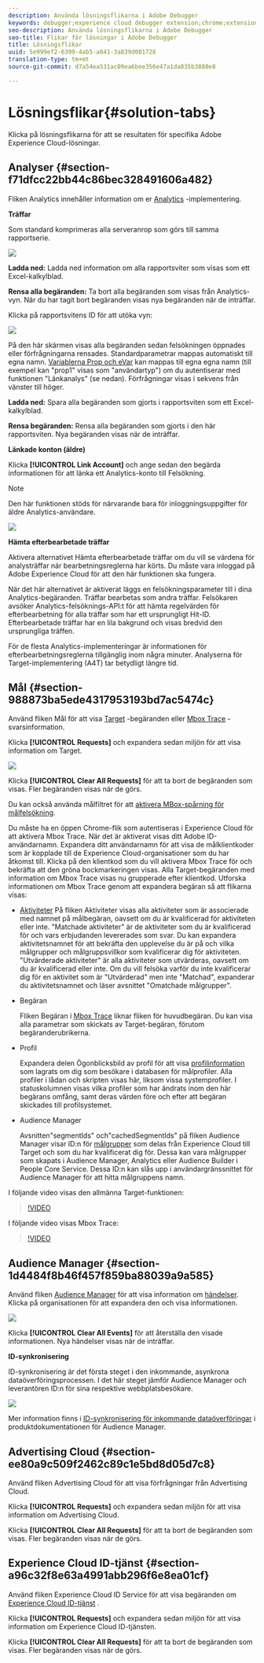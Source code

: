```yaml
---
description: Använda lösningsflikarna i Adobe Debugger
keywords: debugger;experience cloud debugger extension;chrome;extension;summary;clear;requests;solutions;solution;information;analytics;target;audience manager;media optimizer;amo;id service
seo-description: Använda lösningsflikarna i Adobe Debugger
seo-title: Flikar för lösningar i Adobe Debugger
title: Lösningsflikar
uuid: 5e999ef2-6399-4ab5-a841-3a839d081728
translation-type: tm+mt
source-git-commit: d7a54ea531ac09ea6bee356e47a1da835b3880e8

---
```



# Lösningsflikar{#solution-tabs}

Klicka på lösningsflikarna för att se resultaten för specifika Adobe Experience Cloud-lösningar.

## Analyser {#section-f71dfcc22bb44c86bec328491606a482}

Fliken Analytics innehåller information om er [Analytics](https://experiencecloud.adobe.com/resources/help/en_US/reference/) -implementering.

**Träffar**

Som standard komprimeras alla serveranrop som görs till samma rapportserie.

![](assets/analytics-hits.jpg)

**Ladda ned:** Ladda ned information om alla rapportsviter som visas som ett Excel-kalkylblad.

**Rensa alla begäranden:** Ta bort alla begäranden som visas från Analytics-vyn. När du har tagit bort begäranden visas nya begäranden när de inträffar.

Klicka på rapportsvitens ID för att utöka vyn:

![](assets/analytics-hits-expand.jpg)

På den här skärmen visas alla begäranden sedan felsökningen öppnades eller förfrågningarna rensades. Standardparametrar mappas automatiskt till egna namn. [Variablerna Prop och eVar](https://experiencecloud.adobe.com/resources/help/en_US/sc/implement/props_eVars.html) kan mappas till egna egna namn (till exempel kan &quot;prop1&quot; visas som &quot;användartyp&quot;) om du autentiserar med funktionen &quot;Länkanalys&quot; (se nedan). Förfrågningar visas i sekvens från vänster till höger.

**Ladda ned:** Spara alla begäranden som gjorts i rapportsviten som ett Excel-kalkylblad.

**Rensa begäranden:** Rensa alla begäranden som gjorts i den här rapportsviten. Nya begäranden visas när de inträffar.

**Länkade konton (äldre)**

Klicka **[!UICONTROL Link Account]** och ange sedan den begärda informationen för att länka ett Analytics-konto till Felsökning.

>[!NOTE]
>
>Den här funktionen stöds för närvarande bara för inloggningsuppgifter för äldre Analytics-användare.

![](assets/analytics-link-account.jpg)

**Hämta efterbearbetade träffar**

Aktivera alternativet Hämta efterbearbetade träffar om du vill se värdena för analysträffar när bearbetningsreglerna har körts. Du måste vara inloggad på Adobe Experience Cloud för att den här funktionen ska fungera.

När det här alternativet är aktiverat läggs en felsökningsparameter till i dina Analytics-begäranden. Träffar bearbetas som andra träffar. Felsökaren avsöker Analytics-felsöknings-API:t för att hämta regelvärden för efterbearbetning för alla träffar som har ett ursprungligt Hit-ID. Efterbearbetade träffar har en lila bakgrund och visas bredvid den ursprungliga träffen.

För de flesta Analytics-implementeringar är informationen för efterbearbetningsreglerna tillgänglig inom några minuter. Analyserna för Target-implementering (A4T) tar betydligt längre tid.

## Mål {#section-988873ba5ede4317953193bd7ac5474c}

Använd fliken Mål för att visa [Target](https://docs.adobe.com/content/help/en/target/using/target-home.html) -begäranden eller [Mbox Trace](https://docs.adobe.com/content/help/en/target/using/activities/troubleshoot-activities/content-trouble.html) -svarsinformation.

Klicka **[!UICONTROL Requests]** och expandera sedan miljön för att visa information om Target.

![](assets/target-requests.jpg)

Klicka **[!UICONTROL Clear All Requests]** för att ta bort de begäranden som visas. Fler begäranden visas när de görs.

Du kan också använda målfiltret för att [aktivera MBox-spårning för målfelsökning](https://docs.adobe.com/content/help/en/target/using/activities/troubleshoot-activities/content-trouble.html).

Du måste ha en öppen Chrome-flik som autentiseras i Experience Cloud för att aktivera Mbox Trace. När det är aktiverat visas ditt Adobe ID-användarnamn. Expandera ditt användarnamn för att visa de målklientkoder som är kopplade till de Experience Cloud-organisationer som du har åtkomst till. Klicka på den klientkod som du vill aktivera Mbox Trace för och bekräfta att den gröna bockmarkeringen visas. Alla Target-begäranden med information om Mbox Trace visas nu grupperade efter klientkod. Utforska informationen om Mbox Trace genom att expandera begäran så att flikarna visas:

* [Aktiviteter](https://docs.adobe.com/content/help/en/target/using/activities/activities.html) På fliken Aktiviteter visas alla aktiviteter som är associerade med namnet på målbegäran, oavsett om du är kvalificerad för aktiviteten eller inte. &quot;Matchade aktiviteter&quot; är de aktiviteter som du är kvalificerad för och vars erbjudanden levererades som svar. Du kan expandera aktivitetsnamnet för att bekräfta den upplevelse du är på och vilka målgrupper och målgruppsvillkor som kvalificerar dig för aktiviteten. &quot;Utvärderade aktiviteter&quot; är alla aktiviteter som utvärderas, oavsett om du är kvalificerad eller inte. Om du vill felsöka varför du inte kvalificerar dig för en aktivitet som är &quot;Utvärderad&quot; men inte &quot;Matchad&quot;, expanderar du aktivitetsnamnet och läser avsnittet &quot;Omatchade målgrupper&quot;.

* Begäran

   Fliken Begäran i [Mbox Trace](https://docs.adobe.com/content/help/en/target/using/activities/troubleshoot-activities/content-trouble.html) liknar fliken för huvudbegäran. Du kan visa alla parametrar som skickats av Target-begäran, förutom begäranderubrikerna.
* Profil

   Expandera delen Ögonblicksbild av profil för att visa [profilinformation](https://docs.adobe.com/content/help/en/target/using/audiences/visitor-profiles/variables-profiles-parameters-methods.html) som lagrats om dig som besökare i databasen för målprofiler. Alla profiler i lådan och skripten visas här, liksom vissa systemprofiler. I statuskolumnen visas vilka profiler som har ändrats inom den här begärans omfång, samt deras värden före och efter att begäran skickades till profilsystemet.
* Audience Manager

   Avsnitten&quot;segmentIds&quot; och&quot;cachedSegmentIds&quot; på fliken Audience Manager visar ID:n för [målgrupper](https://docs.adobe.com/content/help/en/target/using/audiences/target.html) som delas från Experience Cloud till Target och som du har kvalificerat dig för. Dessa kan vara målgrupper som skapats i Audience Manager, Analytics eller Audience Builder i People Core Service. Dessa ID:n kan slås upp i användargränssnittet för Audience Manager för att hitta målgruppens namn.

I följande video visas den allmänna Target-funktionen:

>[!VIDEO](https://video.tv.adobe.com/v/23115t2/)

I följande video visas Mbox Trace:

>[!VIDEO](https://video.tv.adobe.com/v/23113t2/)

## Audience Manager {#section-1d4484f8b46f457f859ba88039a9a585}

Använd fliken [Audience Manager](https://experiencecloud.adobe.com/resources/help/en_US/aam/) för att visa information om [händelser](https://experiencecloud.adobe.com/resources/help/en_US/aam/dcs-event-calls.html). Klicka på organisationen för att expandera den och visa informationen.

![](assets/audience-manager.jpg)

Klicka **[!UICONTROL Clear All Events]** för att återställa den visade informationen. Nya händelser visas när de inträffar.

**ID-synkronisering**

ID-synkronisering är det första steget i den inkommande, asynkrona dataöverföringsprocessen. I det här steget jämför Audience Manager och leverantören ID:n för sina respektive webbplatsbesökare.

![](assets/aam-idsync.jpg)

Mer information finns i [ID-synkronisering för inkommande dataöverföringar](https://experiencecloud.adobe.com/resources/help/en_US/aam/c_id_sync_in.html) i produktdokumentationen för Audience Manager.

## Advertising Cloud {#section-ee80a9c509f2462c89c1e5bd8d05d7c8}

Använd fliken Advertising Cloud för att visa förfrågningar från Advertising Cloud.

Klicka **[!UICONTROL Requests]** och expandera sedan miljön för att visa information om Advertising Cloud.

Klicka **[!UICONTROL Clear All Requests]** för att ta bort de begäranden som visas. Fler begäranden visas när de görs.

## Experience Cloud ID-tjänst {#section-a96c32f8e63a4991abb296f6e8ea01cf}

Använd fliken Experience Cloud ID Service för att visa begäranden om [Experience Cloud ID-tjänst](https://experiencecloud.adobe.com/resources/help/en_US/mcvid/) .

Klicka **[!UICONTROL Requests]** och expandera sedan miljön för att visa information om Experience Cloud ID-tjänsten.

Klicka **[!UICONTROL Clear All Requests]** för att ta bort de begäranden som visas. Fler begäranden visas när de görs.

